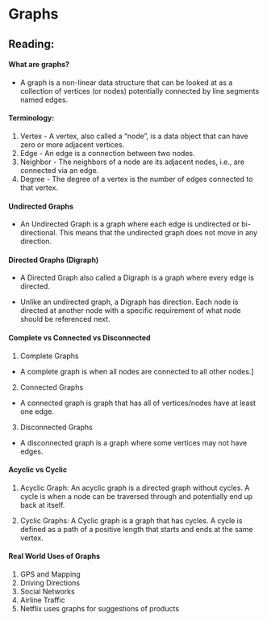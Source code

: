 # Graphs

## Reading:
#### What are graphs?
- A graph is a non-linear data structure that can be looked at as a collection of vertices (or nodes) potentially connected by line segments named edges.

#### Terminology:
1. Vertex - A vertex, also called a “node”, is a data object that can have zero or more adjacent vertices.
2. Edge - An edge is a connection between two nodes.
3. Neighbor - The neighbors of a node are its adjacent nodes, i.e., are connected via an edge.
4. Degree - The degree of a vertex is the number of edges connected to that vertex.

#### Undirected Graphs
- An Undirected Graph is a graph where each edge is undirected or bi-directional. This means that the undirected graph does not move in any direction.

#### Directed Graphs (Digraph)
- A Directed Graph also called a Digraph is a graph where every edge is directed.

- Unlike an undirected graph, a Digraph has direction. Each node is directed at another node with a specific requirement of what node should be referenced next.

#### Complete vs Connected vs Disconnected
1. Complete Graphs
- A complete graph is when all nodes are connected to all other nodes.]
2. Connected Graphs
- A connected graph is graph that has all of vertices/nodes have at least one edge.
3. Disconnected Graphs
- A disconnected graph is a graph where some vertices may not have edges.

#### Acyclic vs Cyclic
1. Acyclic Graph: An acyclic graph is a directed graph without cycles. A cycle is when a node can be traversed through and potentially end up back at itself.

2. Cyclic Graphs: A Cyclic graph is a graph that has cycles. A cycle is defined as a path of a positive length that starts and ends at the same vertex.

#### Real World Uses of Graphs
1. GPS and Mapping
2. Driving Directions
3. Social Networks
4. Airline Traffic
5. Netflix uses graphs for suggestions of products
 

